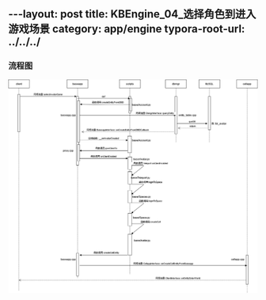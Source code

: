 ---layout: post
title: KBEngine_04_选择角色到进入游戏场景
category: app/engine
typora-root-url: ../../../
---

### 流程图

![img](/img/app/kbengine/login_to_cellapp.png)
